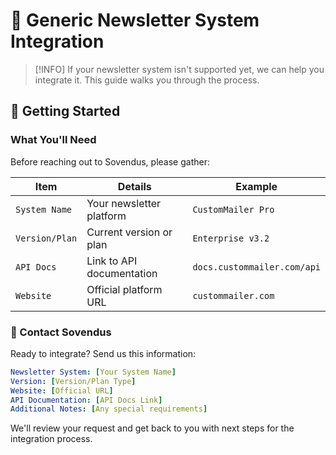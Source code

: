 # 🔗 Generic Newsletter System Integration

> [!INFO]
> If your newsletter system isn't supported yet, we can help you integrate it. This guide walks you through the process.

## 🚀 Getting Started

### What You'll Need

Before reaching out to Sovendus, please gather:

| Item | Details | Example |
|------|---------|---------|
| `System Name` | Your newsletter platform | `CustomMailer Pro` |
| `Version/Plan` | Current version or plan | `Enterprise v3.2` |
| `API Docs` | Link to API documentation | `docs.custommailer.com/api` |
| `Website` | Official platform URL | `custommailer.com` |

### 📧 Contact Sovendus

Ready to integrate? Send us this information:

```yaml
Newsletter System: [Your System Name]
Version: [Version/Plan Type]
Website: [Official URL]
API Documentation: [API Docs Link]
Additional Notes: [Any special requirements]
```

We'll review your request and get back to you with next steps for the integration process.

